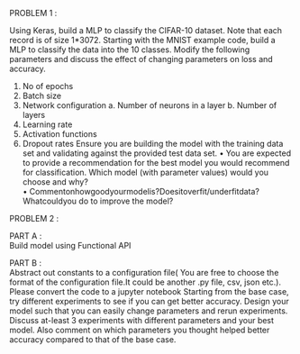 PROBLEM 1 :<br>

Using Keras, build a MLP to classify the CIFAR-10 dataset. Note that each record is of size
1*3072. Starting with the MNIST example code, build a MLP to classify the data into the 10
classes.
Modify the following parameters and discuss the effect of changing parameters on loss and
accuracy.
1. No of epochs
2. Batch size
3. Network configuration
a. Number of neurons in a layer
b. Number of layers
4. Learning rate
5. Activation functions
6. Dropout rates
Ensure you are building the model with the training data set and validating against the provided
test data set.
• You are expected to provide a recommendation for the best model you would
recommend for classification. Which model (with parameter values) would you choose
and why?<br>
• Commentonhowgoodyourmodelis?Doesitoverfit/underfitdata?Whatcouldyou
do to improve the model?

PROBLEM 2 :

PART A :<br>
Build model using Functional API 

PART B :<br>
Abstract out constants to a configuration file( You are free to choose the format of the configuration file.It could be
another .py file, csv, json etc.). Please convert the code to a jupyter notebook
Starting from the base case, try different experiments to see if you can get better accuracy. Design your
model such that you can easily change parameters and rerun experiments.
Discuss at-least 3 experiments with different parameters and your best model. Also comment on which
parameters you thought helped better accuracy compared to that of the base case.
